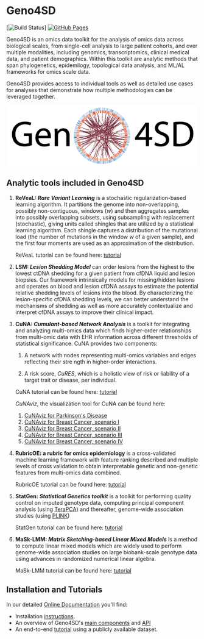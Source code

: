 # Geno4SD


[![Build Status](https://github.com/BiomedSciAI/Geno4SD/actions/workflows/workflow.yml/badge.svg)]
[![GitHub Pages](https://img.shields.io/badge/docs-sphinx-blue)](https://biomedsciai.github.io/Geno4SD/)


Geno4SD is an omics data toolkit for the analysis of omics data across biological scales, from single-cell analysis to large patient cohorts, and over multiple modalities, including genomics, transcriptomics, clinical medical data, and patient demographics. Within this toolkit are analytic methods that span phylogenetics, epidemilogy, topological data analysis, and ML/AL frameworks for omics scale data.

Geno4SD provides access to individual tools as well as detailed use cases for analyses that demonstrate how multiple methodologies can be leveraged together.

![Geno4SD](docs/img/Geno4SD.png)

## Analytic tools included in Geno4SD

1.  **ReVeaL: _Rare Variant Learning_** is a stochastic regularization-based learning algorithm. It partitions the genome into non-overlapping, possibly non-contiguous, windows (_w_) and then aggregates samples into possibly overlapping subsets, using subsampling with replacement (stochastic), giving units called shingles that are utilized by a statistical learning algorithm. Each shingle captures a distribution of the mutational load (the number of mutations in the window _w_ of a given sample), and the first four moments are used as an approximation of the distribution.

    ReVeaL tutorial can be found here: [tutorial](https://github.com/BiomedSciAI/Geno4SD/blob/main/tutorials/ReVeaL.ipynb)

2. **LSM: _Lesion Shedding Model_** can order lesions from the highest to the lowest ctDNA shedding for a given patient from cfDNA liquid and lesion biopsies. Our framework intrinsically models for missing/hidden lesions and operates on blood and lesion cfDNA assays to estimate the potential relative shedding levels of lesions into the blood. By characterizing the lesion-specific cfDNA shedding levels, we can better understand the mechanisms of shedding as well as more accurately contextualize and interpret cfDNA assays to improve their clinical impact.

3. **CuNA:  _Cumulant-based Network Analysis_** is a toolkit for integrating and analyzing multi-omics data which finds higher-order relationships from multi-omic data with EHR information across different thresholds of statistical significance.
CuNA provides two components:
        
    1. A network with nodes representing multi-omics variables and edges reflecting their stre
ngth in higher-order interactions.

    2. A risk score, *CuRES*, which is a holistic view of risk or liability of a target trait or
 disease, per individual.

   CuNA tutorial can be found here: [tutorial](https://github.com/ComputationalGenomics/Geno4SD/blob/main/tutorials/CuNA.ipynb)

   *CuNAviz*, the visualization tool for CuNA can be found here: 
   
   1. [CuNAviz for Parkinson's Disease](https://rawcdn.githack.com/BiomedSciAI/Geno4SD/98784437396363a680e7ecac9d98509793f48cfc/docs/data/cunaviz_demo.html)
   2. [CuNAviz for Breast Cancer, scenario I](https://rawcdn.githack.com/BiomedSciAI/Geno4SD/8d8036b760c2fa486423681a0549ed204eb48380/docs/data/cunaviz_False_25.html)
   3. [CuNAviz for Breast Cancer, scenario II](https://rawcdn.githack.com/BiomedSciAI/Geno4SD/8d8036b760c2fa486423681a0549ed204eb48380/docs/data/cunaviz_False_50.html)
   4. [CuNAviz for Breast Cancer, scenario III](https://rawcdn.githack.com/BiomedSciAI/Geno4SD/8d8036b760c2fa486423681a0549ed204eb48380/docs/data/cunaviz_True_25.html)
   5. [CuNAviz for Breast Cancer, scenario IV](https://rawcdn.githack.com/BiomedSciAI/Geno4SD/8d8036b760c2fa486423681a0549ed204eb48380/docs/data/cunaviz_True_25.html)

3. **RubricOE: a rubric for omics epidemiology** is a cross-validated  machine learning framework with feature ranking described and multiple levels of cross validation to obtain interpretable genetic and non-genetic features from multi-omics data combined.

   RubricOE tutorial can be found here: [tutorial](https://github.com/BiomedSciAI/Geno4SD/blob/main/tutorials/RubricOE.ipynb)
   
4. **StatGen: _Statistical Genetics toolkit_** is a toolkit for performing quality control on imputed genotype data, computing principal component analysis (using [TeraPCA](https://github.com/aritra90/TeraPCA)) and thereafter, genome-wide association studies (using [PLINK]( https://www.cog-genomics.org/plink/2.0/))
   
   StatGen tutorial can be found here: [tutorial](https://github.com/BiomedSciAI/Geno4SD/blob/main/tutorials/StatGen.ipynb)
   
5. **MaSk-LMM: _Matrix Sketching-based Linear Mixed Models_** is a method to compute linear mixed models which are widely used to perform genome-wide association studies on large biobank-scale genotype data using advances in randomized numerical linear algebra. 

   MaSk-LMM tutorial can be found here: [tutorial](https://github.com/BiomedSciAI/Geno4SD/blob/main/tutorials/MaSkLMM_tutorial.ipynb)
   
## Installation and Tutorials
In our detailed [Online Documentation](https://biomedsciai.github.io/Geno4SD/) you'll find:
* Installation [instructions](https://biomedsciai.github.io/Geno4SD/source/installation.html#install-geno4sd).  
* An overview of Geno4SD's [main components](https://biomedsciai.github.io/Geno4SD/source/overview.html) and [API](https://biomedsciai.github.io/Geno4SD/api/geno4sd.html)
* An end-to-end [tutorial](https://biomedsciai.github.io/Geno4SD/source/tutorial.html) using a publicly available dataset.

